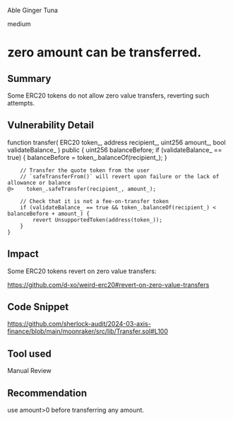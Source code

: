 Able Ginger Tuna

medium

# zero amount can be transferred.

## Summary
Some ERC20 tokens do not allow zero value transfers, reverting such attempts.
## Vulnerability Detail
  function transfer(
        ERC20 token_,
        address recipient_,
        uint256 amount_,
        bool validateBalance_
    ) public {
        uint256 balanceBefore;
        if (validateBalance_ == true) {
            balanceBefore = token_.balanceOf(recipient_);
        }

        // Transfer the quote token from the user
        // `safeTransferFrom()` will revert upon failure or the lack of allowance or balance
    @>    token_.safeTransfer(recipient_, amount_);

        // Check that it is not a fee-on-transfer token
        if (validateBalance_ == true && token_.balanceOf(recipient_) < balanceBefore + amount_) {
            revert UnsupportedToken(address(token_));
        }
    }



## Impact
Some ERC20 tokens revert on zero value transfers:

https://github.com/d-xo/weird-erc20#revert-on-zero-value-transfers
## Code Snippet
https://github.com/sherlock-audit/2024-03-axis-finance/blob/main/moonraker/src/lib/Transfer.sol#L100
## Tool used

Manual Review

## Recommendation
use amount>0 before transferring any amount.
